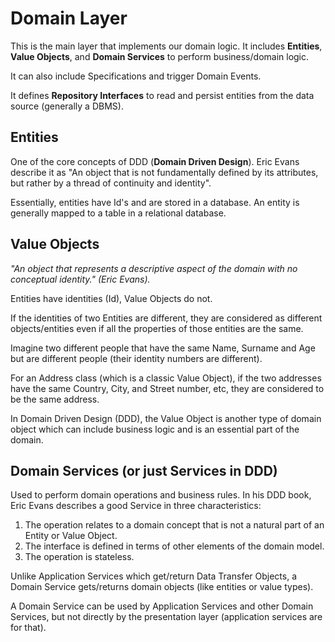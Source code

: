 # Domain Layer

This is the main layer that implements our domain logic. It includes **Entities**, **Value Objects**, and **Domain Services** to perform business/domain logic. 

It can also include Specifications and trigger Domain Events. 

It defines **Repository Interfaces** to read and persist entities from the data source (generally a DBMS).

## Entities 

One of the core concepts of DDD (**Domain Driven Design**). Eric Evans describe it as "An object that is not fundamentally defined by its attributes, but rather by a thread of continuity and identity".

Essentially, entities have Id's and are stored in a database. An entity is generally mapped to a table in a relational database.

## Value Objects

*"An object that represents a descriptive aspect of the domain with no conceptual identity." (Eric Evans).*

Entities have identities (Id), Value Objects do not. 

If the identities of two Entities are different, they are considered as different objects/entities even if all the properties of those entities are the same. 

Imagine two different people that have the same Name, Surname and Age but are different people (their identity numbers are different). 

For an Address class (which is a classic Value Object), if the two addresses have the same Country, City, and Street number, etc, they are considered to be the same address.

In Domain Driven Design (DDD), the Value Object is another type of domain object which can include business logic and is an essential part of the domain.

## Domain Services (or just Services in DDD) 

Used to perform domain operations and business rules. In his DDD book, Eric Evans describes a good Service in three characteristics:

1. The operation relates to a domain concept that is not a natural part of an Entity or Value Object.
2. The interface is defined in terms of other elements of the domain model.
3. The operation is stateless.

Unlike Application Services which get/return Data Transfer Objects, a Domain Service gets/returns domain objects (like entities or value types).

A Domain Service can be used by Application Services and other Domain Services, but not directly by the presentation layer (application services are for that).
